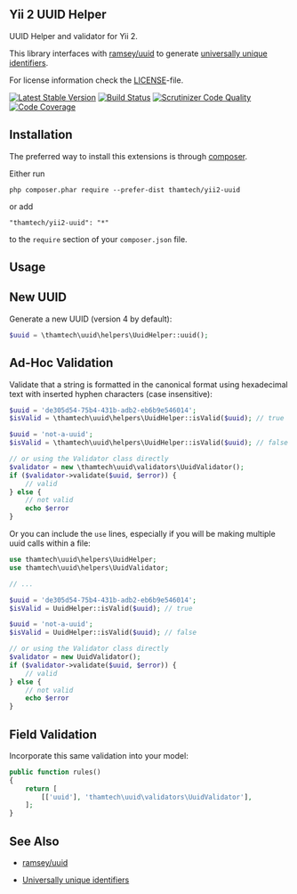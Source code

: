 Yii 2 UUID Helper
-----------------

UUID Helper and validator for Yii 2.

This library interfaces with [ramsey/uuid](http://github.com/ramsey/uuid) to
generate 
[universally unique identifiers](https://en.wikipedia.org/wiki/Universally_unique_identifier).

For license information check the [LICENSE](LICENSE.md)-file.

[![Latest Stable Version](https://img.shields.io/packagist/v/thamtech/yii2-uuid.svg)](https://packagist.org/packages/thamtech/yii2-uuid)
[![Build Status](https://img.shields.io/travis/thamtech/yii2-uuid.svg)](https://travis-ci.org/thamtech/yii2-uuid)
[![Scrutinizer Code Quality](https://img.shields.io/scrutinizer/g/thamtech/yii2-uuid.svg)](https://scrutinizer-ci.com/g/thamtech/yii2-uuid/)
[![Code Coverage](https://img.shields.io/scrutinizer/coverage/g/thamtech/yii2-uuid.svg)](https://scrutinizer-ci.com/g/thamtech/yii2-uuid/)


Installation
------------

The preferred way to install this extensions is through [composer](http://getcomposer.org/download/).

Either run
```
php composer.phar require --prefer-dist thamtech/yii2-uuid
```
or add
```
"thamtech/yii2-uuid": "*"
```
to the `require` section of your `composer.json` file.

Usage
-----

## New UUID

Generate a new UUID (version 4 by default):

```php
$uuid = \thamtech\uuid\helpers\UuidHelper::uuid();
```

## Ad-Hoc Validation

Validate that a string is formatted in the canonical format using
hexadecimal text with inserted hyphen characters (case insensitive):

```php
$uuid = 'de305d54-75b4-431b-adb2-eb6b9e546014';
$isValid = \thamtech\uuid\helpers\UuidHelper::isValid($uuid); // true

$uuid = 'not-a-uuid';
$isValid = \thamtech\uuid\helpers\UuidHelper::isValid($uuid); // false

// or using the Validator class directly
$validator = new \thamtech\uuid\validators\UuidValidator();
if ($validator->validate($uuid, $error)) {
    // valid
} else {
    // not valid
    echo $error
}
```

Or you can include the `use` lines, especially if you will be making multiple
uuid calls within a file:

```php
use thamtech\uuid\helpers\UuidHelper;
use thamtech\uuid\helpers\UuidValidator;

// ...

$uuid = 'de305d54-75b4-431b-adb2-eb6b9e546014';
$isValid = UuidHelper::isValid($uuid); // true

$uuid = 'not-a-uuid';
$isValid = UuidHelper::isValid($uuid); // false

// or using the Validator class directly
$validator = new UuidValidator();
if ($validator->validate($uuid, $error)) {
    // valid
} else {
    // not valid
    echo $error
}
```

## Field Validation

Incorporate this same validation into your model:

```php
public function rules()
{
    return [
        [['uuid'], 'thamtech\uuid\validators\UuidValidator'],
    ];
}
```

See Also
--------

* [ramsey/uuid](http://github.com/ramsey/uuid)

* [Universally unique identifiers](https://en.wikipedia.org/wiki/Universally_unique_identifier)
